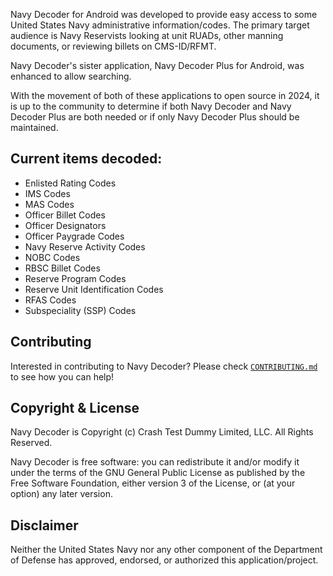 
Navy Decoder for Android was developed to provide easy access to some United States Navy 
administrative information/codes.  The primary target audience is Navy Reservists
looking at unit RUADs, other manning documents, or reviewing billets on CMS-ID/RFMT.

Navy Decoder's sister application, Navy Decoder Plus for Android, was enhanced to allow 
searching.

With the movement of both of these applications to open source in 2024, it is up to the
community to determine if both Navy Decoder and Navy Decoder Plus are both needed or if
only Navy Decoder Plus should be maintained.


## Current items decoded:
* Enlisted Rating Codes
* IMS Codes
* MAS Codes
* Officer Billet Codes
* Officer Designators
* Officer Paygrade Codes
* Navy Reserve Activity Codes
* NOBC Codes
* RBSC Billet Codes
* Reserve Program Codes
* Reserve Unit Identification Codes
* RFAS Codes
* Subspeciality (SSP) Codes


## Contributing

Interested in contributing to Navy Decoder? Please check [`CONTRIBUTING.md`](./CONTRIBUTING.md) to see how you can help!


## Copyright & License
Navy Decoder is Copyright (c) Crash Test Dummy Limited, LLC. All Rights Reserved.

Navy Decoder is free software: you can redistribute it and/or modify it under the terms of the GNU General Public License as published by the Free Software Foundation, either version 3 of the License, or (at your option) any later version.

## Disclaimer
Neither the United States Navy nor any other component of the Department of Defense has 
approved, endorsed, or authorized this application/project.